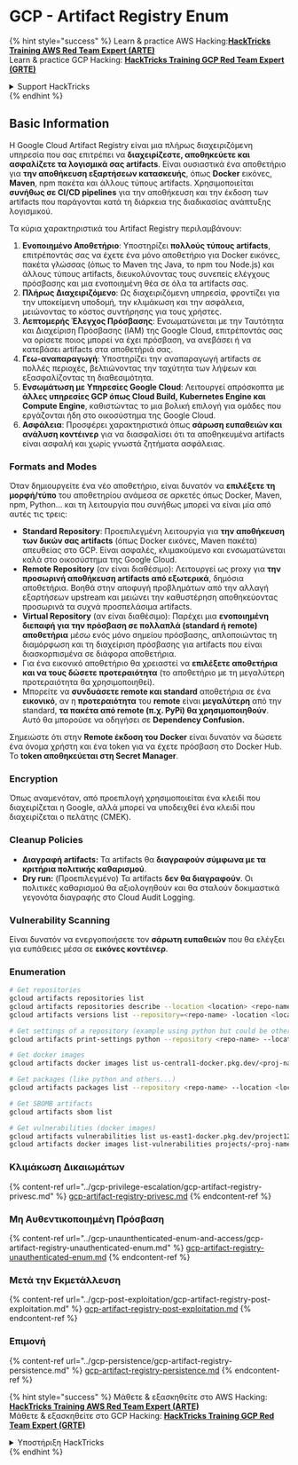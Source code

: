 # GCP - Artifact Registry Enum

{% hint style="success" %}
Learn & practice AWS Hacking:<img src="../../../.gitbook/assets/image (1).png" alt="" data-size="line">[**HackTricks Training AWS Red Team Expert (ARTE)**](https://training.hacktricks.xyz/courses/arte)<img src="../../../.gitbook/assets/image (1).png" alt="" data-size="line">\
Learn & practice GCP Hacking: <img src="../../../.gitbook/assets/image (2).png" alt="" data-size="line">[**HackTricks Training GCP Red Team Expert (GRTE)**<img src="../../../.gitbook/assets/image (2).png" alt="" data-size="line">](https://training.hacktricks.xyz/courses/grte)

<details>

<summary>Support HackTricks</summary>

* Check the [**subscription plans**](https://github.com/sponsors/carlospolop)!
* **Join the** 💬 [**Discord group**](https://discord.gg/hRep4RUj7f) or the [**telegram group**](https://t.me/peass) or **follow** us on **Twitter** 🐦 [**@hacktricks\_live**](https://twitter.com/hacktricks\_live)**.**
* **Share hacking tricks by submitting PRs to the** [**HackTricks**](https://github.com/carlospolop/hacktricks) and [**HackTricks Cloud**](https://github.com/carlospolop/hacktricks-cloud) github repos.

</details>
{% endhint %}

## Basic Information

Η Google Cloud Artifact Registry είναι μια πλήρως διαχειριζόμενη υπηρεσία που σας επιτρέπει να **διαχειρίζεστε, αποθηκεύετε και ασφαλίζετε τα λογισμικά σας artifacts**. Είναι ουσιαστικά ένα αποθετήριο για **την αποθήκευση εξαρτήσεων κατασκευής**, όπως **Docker** εικόνες, **Maven**, npm πακέτα και άλλους τύπους artifacts. Χρησιμοποιείται **συνήθως σε CI/CD pipelines** για την αποθήκευση και την έκδοση των artifacts που παράγονται κατά τη διάρκεια της διαδικασίας ανάπτυξης λογισμικού.

Τα κύρια χαρακτηριστικά του Artifact Registry περιλαμβάνουν:

1. **Ενοποιημένο Αποθετήριο**: Υποστηρίζει **πολλούς τύπους artifacts**, επιτρέποντάς σας να έχετε ένα μόνο αποθετήριο για Docker εικόνες, πακέτα γλώσσας (όπως το Maven της Java, το npm του Node.js) και άλλους τύπους artifacts, διευκολύνοντας τους συνεπείς ελέγχους πρόσβασης και μια ενοποιημένη θέα σε όλα τα artifacts σας.
2. **Πλήρως Διαχειριζόμενο**: Ως διαχειριζόμενη υπηρεσία, φροντίζει για την υποκείμενη υποδομή, την κλιμάκωση και την ασφάλεια, μειώνοντας το κόστος συντήρησης για τους χρήστες.
3. **Λεπτομερής Έλεγχος Πρόσβασης**: Ενσωματώνεται με την Ταυτότητα και Διαχείριση Πρόσβασης (IAM) της Google Cloud, επιτρέποντάς σας να ορίσετε ποιος μπορεί να έχει πρόσβαση, να ανεβάσει ή να κατεβάσει artifacts στα αποθετήριά σας.
4. **Γεω-αναπαραγωγή**: Υποστηρίζει την αναπαραγωγή artifacts σε πολλές περιοχές, βελτιώνοντας την ταχύτητα των λήψεων και εξασφαλίζοντας τη διαθεσιμότητα.
5. **Ενσωμάτωση με Υπηρεσίες Google Cloud**: Λειτουργεί απρόσκοπτα με **άλλες υπηρεσίες GCP όπως Cloud Build, Kubernetes Engine και Compute Engine**, καθιστώντας το μια βολική επιλογή για ομάδες που εργάζονται ήδη στο οικοσύστημα της Google Cloud.
6. **Ασφάλεια**: Προσφέρει χαρακτηριστικά όπως **σάρωση ευπαθειών και ανάλυση κοντέινερ** για να διασφαλίσει ότι τα αποθηκευμένα artifacts είναι ασφαλή και χωρίς γνωστά ζητήματα ασφάλειας.

### Formats and Modes

Όταν δημιουργείτε ένα νέο αποθετήριο, είναι δυνατόν να **επιλέξετε τη μορφή/τύπο** του αποθετηρίου ανάμεσα σε αρκετές όπως Docker, Maven, npm, Python... και τη λειτουργία που συνήθως μπορεί να είναι μία από αυτές τις τρεις:

* **Standard Repository**: Προεπιλεγμένη λειτουργία για **την αποθήκευση των δικών σας artifacts** (όπως Docker εικόνες, Maven πακέτα) απευθείας στο GCP. Είναι ασφαλές, κλιμακούμενο και ενσωματώνεται καλά στο οικοσύστημα της Google Cloud.
* **Remote Repository** (αν είναι διαθέσιμο): Λειτουργεί ως proxy για **την προσωρινή αποθήκευση artifacts από εξωτερικά**, δημόσια αποθετήρια. Βοηθά στην αποφυγή προβλημάτων από την αλλαγή εξαρτήσεων upstream και μειώνει την καθυστέρηση αποθηκεύοντας προσωρινά τα συχνά προσπελάσιμα artifacts.
* **Virtual Repository** (αν είναι διαθέσιμο): Παρέχει μια **ενοποιημένη διεπαφή για την πρόσβαση σε πολλαπλά (standard ή remote) αποθετήρια** μέσω ενός μόνο σημείου πρόσβασης, απλοποιώντας τη διαμόρφωση και τη διαχείριση πρόσβασης για artifacts που είναι διασκορπισμένα σε διάφορα αποθετήρια.
* Για ένα εικονικό αποθετήριο θα χρειαστεί να **επιλέξετε αποθετήρια και να τους δώσετε προτεραιότητα** (το αποθετήριο με τη μεγαλύτερη προτεραιότητα θα χρησιμοποιηθεί).
* Μπορείτε να **συνδυάσετε remote και standard** αποθετήρια σε ένα **εικονικό**, αν η **προτεραιότητα** του **remote** είναι **μεγαλύτερη** από την standard, **τα πακέτα από remote (π.χ. PyPi) θα χρησιμοποιηθούν**. Αυτό θα μπορούσε να οδηγήσει σε **Dependency Confusion.**

Σημειώστε ότι στην **Remote έκδοση του Docker** είναι δυνατόν να δώσετε ένα όνομα χρήστη και ένα token για να έχετε πρόσβαση στο Docker Hub. Το **token αποθηκεύεται στη Secret Manager**.

### Encryption

Όπως αναμενόταν, από προεπιλογή χρησιμοποιείται ένα κλειδί που διαχειρίζεται η Google, αλλά μπορεί να υποδειχθεί ένα κλειδί που διαχειρίζεται ο πελάτης (CMEK).

### Cleanup Policies

* **Διαγραφή artifacts:** Τα artifacts θα **διαγραφούν σύμφωνα με τα κριτήρια πολιτικής καθαρισμού**.
* **Dry run:** (Προεπιλεγμένο) Τα artifacts **δεν θα διαγραφούν**. Οι πολιτικές καθαρισμού θα αξιολογηθούν και θα σταλούν δοκιμαστικά γεγονότα διαγραφής στο Cloud Audit Logging.

### Vulnerability Scanning

Είναι δυνατόν να ενεργοποιήσετε τον **σάρωτη ευπαθειών** που θα ελέγξει για ευπάθειες μέσα σε **εικόνες κοντέινερ**.

### Enumeration
```bash
# Get repositories
gcloud artifacts repositories list
gcloud artifacts repositories describe --location <location> <repo-name>
gcloud artifacts versions list --repository=<repo-name> -location <location> --package <package-name>

# Get settings of a repository (example using python but could be other)
gcloud artifacts print-settings python --repository <repo-name> --location <location>

# Get docker images
gcloud artifacts docker images list us-central1-docker.pkg.dev/<proj-name>/<repo-name>

# Get packages (like python and others...)
gcloud artifacts packages list --repository <repo-name> --location <location>

# Get SBOMB artifacts
gcloud artifacts sbom list

# Get vulnerabilities (docker images)
gcloud artifacts vulnerabilities list us-east1-docker.pkg.dev/project123/repository123/someimage@sha256:49765698074d6d7baa82f
gcloud artifacts docker images list-vulnerabilities projects/<proj-name>/locations/<location>/scans/<scan-uuid>
```
### Κλιμάκωση Δικαιωμάτων

{% content-ref url="../gcp-privilege-escalation/gcp-artifact-registry-privesc.md" %}
[gcp-artifact-registry-privesc.md](../gcp-privilege-escalation/gcp-artifact-registry-privesc.md)
{% endcontent-ref %}

### Μη Αυθεντικοποιημένη Πρόσβαση

{% content-ref url="../gcp-unaunthenticated-enum-and-access/gcp-artifact-registry-unauthenticated-enum.md" %}
[gcp-artifact-registry-unauthenticated-enum.md](../gcp-unaunthenticated-enum-and-access/gcp-artifact-registry-unauthenticated-enum.md)
{% endcontent-ref %}

### Μετά την Εκμετάλλευση

{% content-ref url="../gcp-post-exploitation/gcp-artifact-registry-post-exploitation.md" %}
[gcp-artifact-registry-post-exploitation.md](../gcp-post-exploitation/gcp-artifact-registry-post-exploitation.md)
{% endcontent-ref %}

### Επιμονή

{% content-ref url="../gcp-persistence/gcp-artifact-registry-persistence.md" %}
[gcp-artifact-registry-persistence.md](../gcp-persistence/gcp-artifact-registry-persistence.md)
{% endcontent-ref %}

{% hint style="success" %}
Μάθετε & εξασκηθείτε στο AWS Hacking:<img src="../../../.gitbook/assets/image (1).png" alt="" data-size="line">[**HackTricks Training AWS Red Team Expert (ARTE)**](https://training.hacktricks.xyz/courses/arte)<img src="../../../.gitbook/assets/image (1).png" alt="" data-size="line">\
Μάθετε & εξασκηθείτε στο GCP Hacking: <img src="../../../.gitbook/assets/image (2).png" alt="" data-size="line">[**HackTricks Training GCP Red Team Expert (GRTE)**<img src="../../../.gitbook/assets/image (2).png" alt="" data-size="line">](https://training.hacktricks.xyz/courses/grte)

<details>

<summary>Υποστήριξη HackTricks</summary>

* Ελέγξτε τα [**σχέδια συνδρομής**](https://github.com/sponsors/carlospolop)!
* **Εγγραφείτε στην** 💬 [**ομάδα Discord**](https://discord.gg/hRep4RUj7f) ή στην [**ομάδα telegram**](https://t.me/peass) ή **ακολουθήστε** μας στο **Twitter** 🐦 [**@hacktricks\_live**](https://twitter.com/hacktricks\_live)**.**
* **Μοιραστείτε κόλπα hacking υποβάλλοντας PRs στα** [**HackTricks**](https://github.com/carlospolop/hacktricks) και [**HackTricks Cloud**](https://github.com/carlospolop/hacktricks-cloud) github repos.

</details>
{% endhint %}
